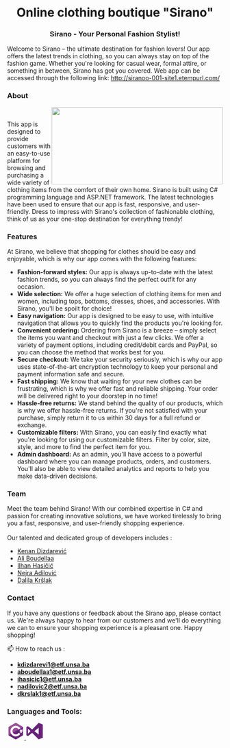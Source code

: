 <h1 align="center">Online clothing boutique "Sirano"</h1>
<h3 align="center">Sirano - Your Personal Fashion Stylist!</h3>

Welcome to Sirano – the ultimate destination for fashion lovers! Our app offers the latest trends in clothing, 
so you can always stay on top of the fashion game. Whether you're looking for casual wear, formal attire, 
or something in between, Sirano has got you covered. Web app can be accessed through the following link: http://siranoo-001-site1.etempurl.com/


<h3 align="left">About</h3>

<img src="https://user-images.githubusercontent.com/115956648/226213910-b4c48079-85f8-44cb-86d2-069bbe225f9c.png" align="right" width="400" height="180"/>  
<br clear="left"/>

This app is designed to provide customers with an easy-to-use platform for browsing and purchasing a wide variety of clothing items from the comfort of their own home. Sirano is built using C# programming language and ASP.NET framework. The latest technologies have been used to ensure that our app is fast, responsive, and user-friendly. Dress to impress with Sirano's collection of fashionable clothing, think of us as your one-stop destination for everything trendy!

<h3 align="left">Features</h3>

At Sirano, we believe that shopping for clothes should be easy and enjoyable, which is why our app comes with the following features: <br />

* **Fashion-forward styles:** Our app is always up-to-date with the latest fashion trends, so you can always find the perfect outfit for any occasion.
* **Wide selection:** We offer a huge selection of clothing items for men and women, including tops, bottoms, dresses, shoes, and accessories. With Sirano, you'll be spoilt for choice!
* **Easy navigation:** Our app is designed to be easy to use, with intuitive navigation that allows you to quickly find the products you're looking for.
* **Convenient  ordering:** Ordering from Sirano is a breeze – simply select the items you want and checkout with just a few clicks. We offer a variety of payment options, including credit/debit cards and PayPal, so you can choose the method that works best for you.
* **Secure checkout:** We take your security seriously, which is why our app uses state-of-the-art encryption technology to keep your personal and payment information safe and secure.
* **Fast shipping:** We know that waiting for your new clothes can be frustrating, which is why we offer fast and reliable shipping. Your order will be delivered right to your doorstep in no time!
* **Hassle-free returns:** We stand behind the quality of our products, which is why we offer hassle-free returns. If you're not satisfied with your purchase, simply return it to us within 30 days for a full refund or exchange.
* **Customizable filters:** With Sirano, you can easily find exactly what you're looking for using our customizable filters. Filter by color, size, style, and more to find the perfect item for you.
* **Admin dashboard:** As an admin, you'll have access to a powerful dashboard where you can manage products, orders, and customers. You'll also be able to view detailed analytics and reports to help you make data-driven decisions. 

<h3 align="left">Team</h3>

Meet the team behind Sirano! With our combined expertise in C# and passion for creating innovative solutions, we have worked tirelessly to bring you a fast, responsive, and user-friendly shopping experience. <br /> <br />
Our talented and dedicated group of developers includes : <br /> 
* [Kenan Dizdarević](https://github.com/kenankd) <br />
* [Ali Boudellaa](https://github.com/boudellaa) <br />
* [Ilhan Hasičić](https://github.com/ihasicic1) <br />
* [Nejra Adilović](https://github.com/nejradilovic) <br />
* [Dalila Kršlak](https://github.com/dalilakrslak) <br />

<h3 align="left">Contact</h3>

If you have any questions or feedback about the Sirano app, please contact us. We're always happy to hear from our customers and we'll do everything we can to ensure your shopping experience is a pleasant one. Happy shopping!

📫 How to reach us : <br /> 
  * **kdizdarevi1@etf.unsa.ba**
  * **aboudellaa1@etf.unsa.ba**
  * **ihasicic1@etf.unsa.ba**
  * **nadilovic2@etf.unsa.ba**
  * **dkrslak1@etf.unsa.ba**

<h3 align="left">Languages and Tools:</h3>
<p align="left">
<a href="https://learn.microsoft.com/en-us/dotnet/csharp/" target="_blank" rel="noreferrer">
<img src="https://raw.githubusercontent.com/devicons/devicon/1119b9f84c0290e0f0b38982099a2bd027a48bf1/icons/csharp/csharp-original.svg" alt="csharp" width="40" height="40"/> </a> </a>
<a href="https://visualstudio.microsoft.com/" target="_blank" rel="noreferrer">
<img src=https://raw.githubusercontent.com/devicons/devicon/1119b9f84c0290e0f0b38982099a2bd027a48bf1/icons/visualstudio/visualstudio-plain.svg alt="visualstudio" width="40" height="40"/> </a> </a>
</p>
